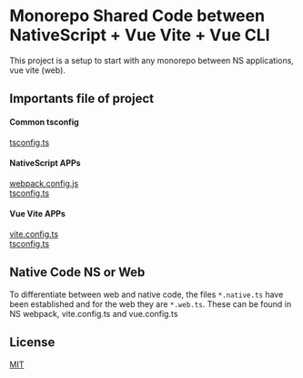 # Monorepo Shared Code between NativeScript + Vue Vite + Vue CLI

This project is a setup to start with any monorepo between NS applications, vue vite (web).

## Importants file of project

#### Common tsconfig
[tsconfig.ts](https://github.com/vallemar/ns-monorepo-seed/blob/master/tsconfig.json#L18)

#### NativeScript APPs
[webpack.config.js](https://github.com/vallemar/ns-monorepo-seed/blob/master/apps/ns-vue/webpack.config.js)\
[tsconfig.ts](https://github.com/vallemar/ns-monorepo-seed/blob/master/apps/ns-vue/tsconfig.json#L15-L16)

#### Vue Vite APPs
[vite.config.ts](https://github.com/vallemar/ns-monorepo-seed/blob/master/apps/vite-vue-ts/vite.config.ts#L8-L13)\
[tsconfig.ts](https://github.com/vallemar/ns-monorepo-seed/blob/master/apps/vite-vue-ts/tsconfig.json#L22-L27)


## Native Code NS or Web
To differentiate between web and native code, the files `*.native.ts` have been established and for the web they are `*.web.ts`. These can be found in NS webpack, vite.config.ts and vue.config.ts



## License
[MIT](https://choosealicense.com/licenses/mit/)
